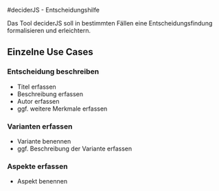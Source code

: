 #deciderJS - Entscheidungshilfe

Das Tool deciderJS soll in bestimmten Fällen eine Entscheidungsfindung
formalisieren und erleichtern.

## Einzelne Use Cases
### Entscheidung beschreiben
- Titel erfassen
- Beschreibung erfassen
- Autor erfassen
- ggf. weitere Merkmale erfassen

### Varianten erfassen
- Variante benennen
- ggf. Beschreibung der Variante erfassen

### Aspekte erfassen
- Aspekt benennen
